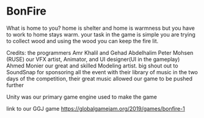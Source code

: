 # BonFire
What is home to you?
home is shelter and home is warmness but you have to work to home stays warm.
your task in the game is simple you are trying to collect wood and using the wood you can keep the fire lit.

Credits:
the programmers Amr Khalil and Gehad Abdelhalim
Peter Mohsen (RUSE) our VFX artist, Animator, and UI designer(UI in the gameplay)
Ahmed Monier our great and skilled Modeling artist.
big shout out to SoundSnap for sponsoring all the event with their library of music in the two days of the competition, their great music allowed our game to be pushed further


Unity was our primary game engine used to make the game 
 
link to our GGJ game
https://globalgamejam.org/2019/games/bonfire-1
